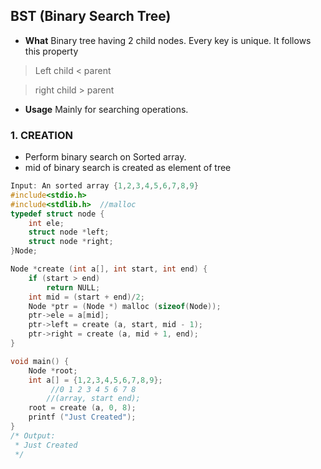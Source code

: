 
## BST (Binary Search Tree)
- **What** Binary tree having 2 child nodes. Every key is unique. It follows this property
 > Left child < parent
 
 > right child > parent
 
- **Usage** Mainly for searching operations.

### 1. CREATION	
- Perform binary search on Sorted array.
- mid of binary search is created as element of tree
```C++
Input: An sorted array {1,2,3,4,5,6,7,8,9}	
#include<stdio.h>
#include<stdlib.h>	//malloc
typedef struct node {
	int ele;
	struct node *left;
	struct node *right;
}Node;

Node *create (int a[], int start, int end) {
	if (start > end)
		return NULL;
	int mid = (start + end)/2;
	Node *ptr = (Node *) malloc (sizeof(Node));
	ptr->ele = a[mid];
	ptr->left = create (a, start, mid - 1);
	ptr->right = create (a, mid + 1, end);
}

void main() {
	Node *root;
	int a[] = {1,2,3,4,5,6,7,8,9};
		 //0 1 2 3 4 5 6 7 8
		//(array, start end);
	root = create (a, 0, 8);
	printf ("Just Created");
}
/* Output:
 * Just Created
 */
```
